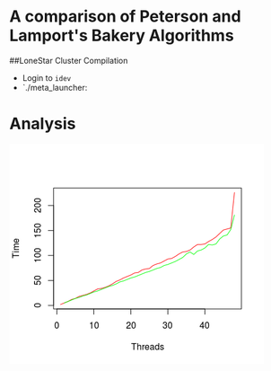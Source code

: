 # A comparison of Peterson and Lamport's Bakery Algorithms
##LoneStar Cluster Compilation
* Login to `idev` 
* `./meta_launcher: 

# Analysis
![alt text](https://github.com/sabz19/Multi-Core/blob/master/Peterson%20vs%20Bakery/Plots/Rplot.png)
